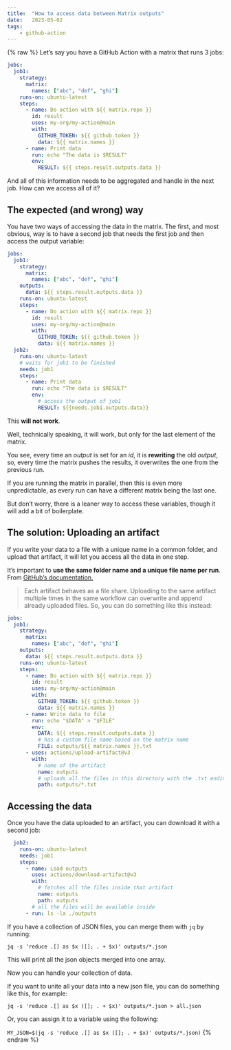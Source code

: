 ```yaml
---
title:  "How to access data between Matrix outputs"
date:   2023-05-02
tags:
    - github-action
---
```

{% raw %}
Let’s say you have a GitHub Action with a matrix that runs 3 jobs:
```yaml
jobs:
  job1:
    strategy:
      matrix:
        names: ["abc", "def", "ghi"]
    runs-on: ubuntu-latest
    steps:
      - name: Do action with ${{ matrix.repo }}
        id: result
        uses: my-org/my-action@main
        with:
          GITHUB_TOKEN: ${{ github.token }}
          data: ${{ matrix.names }}
      - name: Print data
        run: echo "The data is $RESULT"
        env:
          RESULT: ${{ steps.result.outputs.data }}
```
And all of this information needs to be aggregated and handle in the next job. How can we access all of it?
## The expected (and wrong) way
You have two ways of accessing the data in the matrix. The first, and most obvious, way is to have a second job that needs the first job and then access the output variable:
```yaml
jobs:
  job1:
    strategy:
      matrix:
        names: ["abc", "def", "ghi"]
    outputs:
      data: ${{ steps.result.outputs.data }}
    runs-on: ubuntu-latest
    steps:
      - name: Do action with ${{ matrix.repo }}
        id: result
        uses: my-org/my-action@main
        with:
          GITHUB_TOKEN: ${{ github.token }}
          data: ${{ matrix.names }}
  job2:
    runs-on: ubuntu-latest
    # waits for job1 to be finished
    needs: job1
    steps:
      - name: Print data
        run: echo "The data is $RESULT"
        env:
          # access the output of job1
          RESULT: ${{needs.job1.outputs.data}}
```
This **will not work**.

Well, technically speaking, it will work, but only for the last element of the matrix.

You see, every time an _output_ is set for an _id_, it is **rewriting** the old _output_, so, every time the matrix pushes the results, it overwrites the one from the previous run. 

If you are running the matrix in parallel, then this is even more unpredictable, as every run can have a different matrix being the last one.

But don’t worry, there is a leaner way to access these variables, though it will add a bit of boilerplate.
## The solution: Uploading an artifact
If you write your data to a file with a unique name in a common folder, and upload that artifact, it will let you access all the data in one step.

It’s important to **use the same folder name and a unique file name per run**. From [GitHub’s documentation.](https://github.com/actions/upload-artifact#uploading-to-the-same-artifact)
> Each artifact behaves as a file share. Uploading to the same artifact multiple times in the same workflow can overwrite and append already uploaded files.
So, you can do something like this instead:
```yaml
jobs:
  job1:
    strategy:
      matrix:
        names: ["abc", "def", "ghi"]
    outputs:
      data: ${{ steps.result.outputs.data }}
    runs-on: ubuntu-latest
    steps:
      - name: Do action with ${{ matrix.repo }}
        id: result
        uses: my-org/my-action@main
        with:
          GITHUB_TOKEN: ${{ github.token }}
          data: ${{ matrix.names }}
      - name: Write data to file
        run: echo "$DATA" > "$FILE"
        env:
          DATA: ${{ steps.result.outputs.data }}
          # has a custom file name based on the matrix name
          FILE: outputs/${{ matrix.names }}.txt
      - uses: actions/upload-artifact@v3
        with:
          # name of the artifact
          name: outputs
          # uploads all the files in this directory with the .txt ending
          path: outputs/*.txt
```
## Accessing the data
Once you have the data uploaded to an artifact, you can download it with a second job:
```yaml
  job2:
    runs-on: ubuntu-latest
    needs: job1
    steps:
      - name: Load outputs
        uses: actions/download-artifact@v3
        with:
          # fetches all the files inside that artifact
          name: outputs
          path: outputs
        # all the files will be available inside
      - run: ls -la ./outputs
```
If you have a collection of JSON files, you can merge them with `jq` by running:

`jq -s 'reduce .[] as $x ([]; . + $x)' outputs/*.json`

This will print all the json objects merged into one array.

Now you can handle your collection of data.

If you want to unite all your data into a new json file, you can do something like this, for example:

`jq -s 'reduce .[] as $x ([]; . + $x)' outputs/*.json > all.json`

Or, you can assign it to a variable using the following:

`MY_JSON=$(jq -s 'reduce .[] as $x ([]; . + $x)' outputs/*.json)`
{% endraw %}
